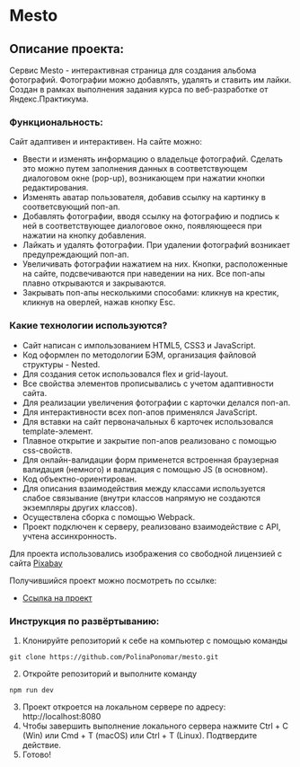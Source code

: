 # Mesto

## Описание проекта:
Cервис Mesto - интерактивная страница для создания альбома фотографий. Фотографии можно добавлять, удалять и ставить им лайки. Создан в рамках выполнения задания курса по веб-разработке от Яндекс.Практикума.

### Функциональность:
Сайт адаптивен и интерактивен. На сайте можно:
- Ввести и изменять информацию о владельце фотографий. Cделать это можно путем заполнения данных в соответствующем диалоговом окне (pop-up), возникающем при нажатии кнопки редактирования.
- Изменять аватар пользователя, добавив ссылку на картинку в соответсвующий поп-ап.
- Добавлять фотографии, вводя ссылку на фотографию и подпись к ней в соответствующее диалоговое окно, появляющееся при нажатии на кнопку добавления.
- Лайкать и удалять фотографии. При удалении фотографий возникает предупреждающий поп-ап.
- Увеличивать фотографии нажатием на них.
Кнопки, расположенные на сайте, подсвечиваются при наведении на них. Все поп-апы плавно открываются и закрываются.
- Закрывать поп-апы несколькими способами: кликнув на крестик, кликнув на оверлей, нажав кнопку Esc.

### Какие технологии используются?
- Сайт написан с импользованием HTML5, CSS3 и JavaScript. 
- Код оформлен по методологии БЭМ, организация файловой структуры - Nested. 
- Для создания сеток использовался flex и grid-layout. 
- Все свойства элементов прописывались с учетом адаптивности сайта.
- Для реализации увеличения фотографии с карточки делался поп-ап. 
- Для интерактивности всех поп-апов применялся JavaScript.
- Для вставки на сайт первоначальных 6 карточек использовался template-элемент.
- Плавное открытие и закрытие поп-апов реализовано с помощью css-свойств.
- Для онлайн-валидации форм применется встроенная браузерная валидация (немного) и валидация с помощью JS (в основном).
- Код объектно-ориентирован. 
- Для описания взаимодействия между классами используется слабое связывание (внутри классов напрямую не создаются экземпляры других классов).
- Осуществлена сборка с помощью Webpack.
- Проект подключен к серверу, реализовано взаимодействие с API, учтена ассинхронность.

Для проекта использовались изображения со свободной лицензией с сайта [Pixabay](https://pixabay.com/)

Получившийся проект можно посмотреть по ссылке:

* [Ссылка на проект](https://polinaponomar.github.io/mesto/)

### Инструкция по развёртыванию:
1) Клонируйте репозиторий к себе на компьютер с помощью команды
```
git clone https://github.com/PolinaPonomar/mesto.git
```
2) Откройте репозиторий и выполните команду
```
npm run dev
```
3) Проект откроется на локальном сервере по адресу: http://localhost:8080
4) Чтобы завершить выполнение локального сервера нажмите Ctrl + C (Win) или Cmd + T (macOS) или Ctrl + T (Linux). Подтвердите действие.
5) Готово!
